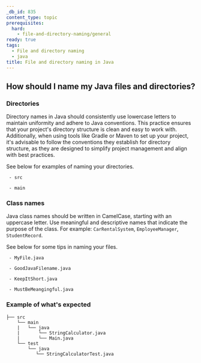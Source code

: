 ```yaml
---
_db_id: 835
content_type: topic
prerequisites:
  hard:
    - file-and-directory-naming/general
ready: true
tags:
  - File and directory naming
  - java
title: File and directory naming in Java
---
```


## How should I name my Java files and directories?

### Directories

Directory names in Java should consistently use lowercase letters to maintain uniformity and adhere to Java conventions. This practice ensures that your project's directory structure is clean and easy to work with. Additionally, when using tools like Gradle or Maven to set up your project, it's advisable to follow the conventions they establish for directory structure, as they are designed to simplify project management and align with best practices.

See below for examples of naming your directories.

```
 - src

 - main
```

### Class names

Java class names should be written in CamelCase, starting with an uppercase letter. Use meaningful and descriptive names that indicate the purpose of the class. For example: `CarRentalSystem`, `EmployeeManager`, `StudentRecord`.

See below for some tips in naming your files.

```
 - MyFile.java

 - GoodJavaFilename.java

 - KeepItShort.java

 - MustBeMeangingful.java
```

### Example of what's expected

```
├── src
    └── main
    |   └── java
    |       └── StringCalculator.java
    |       └── Main.java
    └── test
        └── java
           └── StringCalculatorTest.java
```
